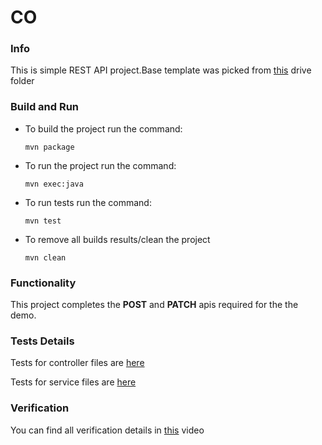 # CO

### Info
This is simple REST API project.Base template was picked from [this](https://drive.google.com/drive/u/2/folders/1iUGHV3mjS-6JD1n0Ks8XurFWuk9UGeJ7) drive folder

### Build and Run

-   To build the project run the command:

    ```mvn package```
    
- To run the project run the command:

    ```mvn exec:java```
    
- To run tests run the command:

    ```mvn test```
    
- To remove all builds results/clean the project

    ```mvn clean```
    
### Functionality
This project completes the **POST** and **PATCH** apis required for the the demo.

### Tests Details
Tests for controller files are [here](/src/test/java/com/example/co/controller/ProjectRestControllerTest.java)

Tests for service files are [here](/src/test/java/com/example/co/services/ProjectServiceTest.java)

### Verification
You can find all verification details in [this](https://drive.google.com/file/d/172GGh9RcLbqCyED4Un46fO0bgO6hTkQF/view?usp=sharing) video